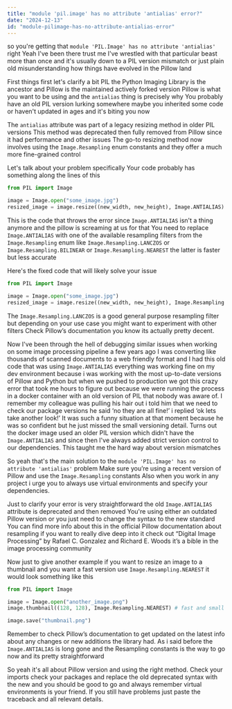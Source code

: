 ```yaml
---
title: "module 'pil.image' has no attribute 'antialias' error?"
date: "2024-12-13"
id: "module-pilimage-has-no-attribute-antialias-error"
---
```


 so you're getting that `module 'PIL.Image' has no attribute 'antialias'` right Yeah I've been there trust me I've wrestled with that particular beast more than once and it's usually down to a PIL version mismatch or just plain old misunderstanding how things have evolved in the Pillow land

First things first let's clarify a bit PIL the Python Imaging Library is the ancestor and Pillow is the maintained actively forked version Pillow is what you want to be using and the `antialias` thing is precisely why You probably have an old PIL version lurking somewhere maybe you inherited some code or haven't updated in ages and it's biting you now

The `antialias` attribute was part of a legacy resizing method in older PIL versions This method was deprecated then fully removed from Pillow since it had performance and other issues The go-to resizing method now involves using the `Image.Resampling` enum constants and they offer a much more fine-grained control

Let's talk about your problem specifically Your code probably has something along the lines of this

```python
from PIL import Image

image = Image.open("some_image.jpg")
resized_image = image.resize((new_width, new_height), Image.ANTIALIAS) # This is the bad guy
```

This is the code that throws the error since `Image.ANTIALIAS` isn't a thing anymore and the pillow is screaming at us for that You need to replace `Image.ANTIALIAS` with one of the available resampling filters from the `Image.Resampling` enum like `Image.Resampling.LANCZOS` or `Image.Resampling.BILINEAR` or `Image.Resampling.NEAREST` the latter is faster but less accurate

Here's the fixed code that will likely solve your issue

```python
from PIL import Image

image = Image.open("some_image.jpg")
resized_image = image.resize((new_width, new_height), Image.Resampling.LANCZOS) # This is the good guy
```

The `Image.Resampling.LANCZOS` is a good general purpose resampling filter but depending on your use case you might want to experiment with other filters Check Pillow’s documentation you know its actually pretty decent.

Now I've been through the hell of debugging similar issues when working on some image processing pipeline a few years ago I was converting like thousands of scanned documents to a web friendly format and I had this old code that was using `Image.ANTIALIAS` everything was working fine on my dev environment because i was working with the most up-to-date versions of Pillow and Python but when we pushed to production we got this crazy error that took me hours to figure out because we were running the process in a docker container with an old version of PIL that nobody was aware of. I remember my colleague was pulling his hair out i told him that we need to check our package versions he said ‘no they are all fine!’ i replied ‘ok lets take another look!’ It was such a funny situation at that moment because he was so confident but he just missed the small versioning detail. Turns out the docker image used an older PIL version which didn't have the `Image.ANTIALIAS` and since then I've always added strict version control to our dependencies. This taught me the hard way about version mismatches

So yeah that's the main solution to the `module 'PIL.Image' has no attribute 'antialias'` problem Make sure you’re using a recent version of Pillow and use the `Image.Resampling` constants Also when you work in any project i urge you to always use virtual environments and specify your dependencies.

Just to clarify your error is very straightforward the old `Image.ANTIALIAS` attribute is deprecated and then removed You're using either an outdated Pillow version or you just need to change the syntax to the new standard You can find more info about this in the official Pillow documentation about resampling if you want to really dive deep into it check out “Digital Image Processing” by Rafael C. Gonzalez and Richard E. Woods it’s a bible in the image processing community

Now just to give another example if you want to resize an image to a thumbnail and you want a fast version use `Image.Resampling.NEAREST` it would look something like this

```python
from PIL import Image

image = Image.open("another_image.png")
image.thumbnail((128, 128), Image.Resampling.NEAREST) # fast and small resizing for thumbnails

image.save("thumbnail.png")
```
Remember to check Pillow’s documentation to get updated on the latest info about any changes or new additions the library had. As i said before the `Image.ANTIALIAS` is long gone and the Resampling constants is the way to go now and its pretty straightforward

So yeah it's all about Pillow version and using the right method. Check your imports check your packages and replace the old deprecated syntax with the new and you should be good to go and always remember virtual environments is your friend. If you still have problems just paste the traceback and all relevant details.

